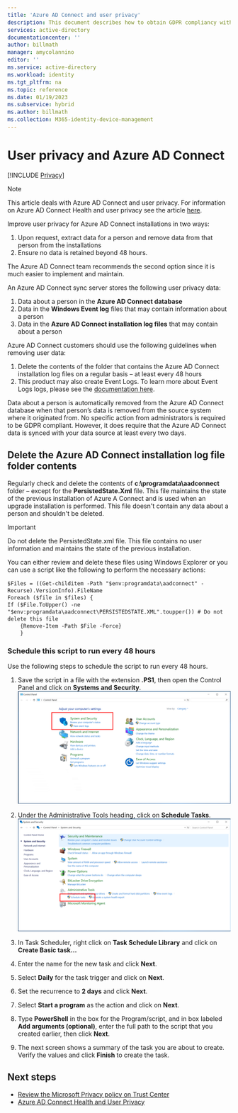 ```yaml
---
title: 'Azure AD Connect and user privacy'
description: This document describes how to obtain GDPR compliancy with Azure AD Connect.
services: active-directory
documentationcenter: ''
author: billmath
manager: amycolannino
editor: ''
ms.service: active-directory
ms.workload: identity
ms.tgt_pltfrm: na
ms.topic: reference
ms.date: 01/19/2023
ms.subservice: hybrid
ms.author: billmath
ms.collection: M365-identity-device-management
---
```


# User privacy and Azure AD Connect 

[!INCLUDE [Privacy](../../../../includes/gdpr-intro-sentence.md)]

>[!NOTE] 
>This article deals with Azure AD Connect and user privacy.  For information on Azure AD Connect Health and user privacy see the article [here](reference-connect-health-user-privacy.md).

Improve user privacy for Azure AD Connect installations in two ways:

1. Upon request, extract data for a person and remove data from that person from the installations
2. Ensure no data is retained beyond 48 hours.

The Azure AD Connect team recommends the second option since it is much easier to implement and maintain.

An Azure AD Connect sync server stores the following user privacy data:
1. Data about a person in the **Azure AD Connect database**
2. Data in the **Windows Event log** files that may contain information about a person
3. Data in the **Azure AD Connect installation log files** that may contain about a person

Azure AD Connect customers should use the following guidelines when removing user data:
1. Delete the contents of the folder that contains the Azure AD Connect installation log files on a regular basis – at least every 48 hours
2. This product may also create Event Logs.  To learn more about Event Logs logs, please see the [documentation here](/windows/win32/wes/windows-event-log).

Data about a person is automatically removed from the Azure AD Connect database when that person’s data is removed from the source system where it originated from. No specific action from administrators is required to be GDPR compliant.  However, it does require that the Azure AD Connect data is synced with your data source at least every two days.

## Delete the Azure AD Connect installation log file folder contents
Regularly check and delete the contents of **c:\programdata\aadconnect** folder – except for the **PersistedState.Xml** file. This file maintains the state of the previous installation of Azure A Connect and is used when an upgrade installation is performed. This file doesn't contain any data about a person and shouldn't be deleted.

>[!IMPORTANT]
>Do not delete the PersistedState.xml file.  This file contains no user information and maintains the state of the previous installation.

You can either review and delete these files using Windows Explorer or you can use a script like the following to perform the necessary actions:


```
$Files = ((Get-childitem -Path "$env:programdata\aadconnect" -Recurse).VersionInfo).FileName
Foreach ($file in $files) {
If ($File.ToUpper() -ne "$env:programdata\aadconnect\PERSISTEDSTATE.XML".toupper()) # Do not delete this file
    {Remove-Item -Path $File -Force}
    } 
```

### Schedule this script to run every 48 hours
Use the following steps to schedule the script to run every 48 hours.

1. Save the script in a file with the extension **&#46;PS1**, then open the Control Panel and click on **Systems and Security**.
    ![System](./media/reference-connect-user-privacy/gdpr2.png)

2. Under the Administrative Tools heading, click on **Schedule Tasks**.
    ![Task](./media/reference-connect-user-privacy/gdpr3.png)
3. In Task Scheduler, right click on **Task Schedule Library** and click on **Create Basic task…**
4. Enter the name for the new task and click **Next**.
5. Select **Daily** for the task trigger and click on **Next**.
6. Set the recurrence to **2 days** and click **Next**.
7. Select **Start a program** as the action and click on **Next**.
8. Type **PowerShell** in the box for the Program/script, and in box labeled **Add arguments (optional)**, enter the full path to the script that you created earlier, then click **Next**.
9. The next screen shows a summary of the task you are about to create. Verify the values and click **Finish** to create the task.



## Next steps
* [Review the Microsoft Privacy policy on Trust Center](https://www.microsoft.com/trust-center)
* [Azure AD Connect Health and User Privacy](reference-connect-health-user-privacy.md)
